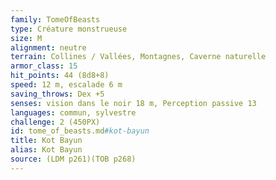 ```yaml
---
family: TomeOfBeasts
type: Créature monstrueuse
size: M
alignment: neutre
terrain: Collines / Vallées, Montagnes, Caverne naturelle
armor_class: 15
hit_points: 44 (8d8+8)
speed: 12 m, escalade 6 m
saving_throws: Dex +5
senses: vision dans le noir 18 m, Perception passive 13
languages: commun, sylvestre
challenge: 2 (450PX)
id: tome_of_beasts.md#kot-bayun
title: Kot Bayun
alias: Kot Bayun
source: (LDM p261)(TOB p268)
---
```


